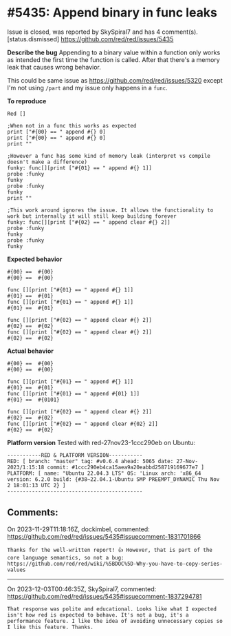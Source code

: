 
#5435: Append binary in func leaks
================================================================================
Issue is closed, was reported by SkySpiral7 and has 4 comment(s).
[status.dismissed]
<https://github.com/red/red/issues/5435>

**Describe the bug**
Appending to a binary value within a function only works as intended the first time the function is called. After that there's a memory leak that causes wrong behavior.

This could be same issue as https://github.com/red/red/issues/5320 except I'm not using `/part` and my issue only happens in a `func`.

**To reproduce**
```red
Red []

;When not in a func this works as expected
print ["#{00} == " append #{} 0]
print ["#{00} == " append #{} 0]
print ""

;However a func has some kind of memory leak (interpret vs compile doesn't make a difference)
funky: func[][print ["#{01} == " append #{} 1]]
probe :funky
funky
probe :funky
funky
print ""

;This work around ignores the issue. It allows the functionality to work but internally it will still keep building forever
funky: func[][print ["#{02} == " append clear #{} 2]]
probe :funky
funky
probe :funky
funky
```

**Expected behavior**
```
#{00} ==  #{00}
#{00} ==  #{00}

func [][print ["#{01} == " append #{} 1]]
#{01} ==  #{01}
func [][print ["#{01} == " append #{} 1]]
#{01} ==  #{01}

func [][print ["#{02} == " append clear #{} 2]]
#{02} ==  #{02}
func [][print ["#{02} == " append clear #{} 2]]
#{02} ==  #{02}
```

**Actual behavior**
```
#{00} ==  #{00}
#{00} ==  #{00}

func [][print ["#{01} == " append #{} 1]]
#{01} ==  #{01}
func [][print ["#{01} == " append #{01} 1]]
#{01} ==  #{0101}

func [][print ["#{02} == " append clear #{} 2]]
#{02} ==  #{02}
func [][print ["#{02} == " append clear #{02} 2]]
#{02} ==  #{02}
```

**Platform version**
Tested with red-27nov23-1ccc290eb on Ubuntu:
```
-----------RED & PLATFORM VERSION----------- 
RED: [ branch: "master" tag: #v0.6.4 ahead: 5065 date: 27-Nov-2023/1:15:18 commit: #1ccc290eb4ca15aea9a20eabbd258719169677e7 ]
PLATFORM: [ name: "Ubuntu 22.04.3 LTS" OS: 'Linux arch: 'x86_64 version: 6.2.0 build: {#38~22.04.1-Ubuntu SMP PREEMPT_DYNAMIC Thu Nov  2 18:01:13 UTC 2} ]
--------------------------------------------
```


Comments:
--------------------------------------------------------------------------------

On 2023-11-29T11:18:16Z, dockimbel, commented:
<https://github.com/red/red/issues/5435#issuecomment-1831701866>

    Thanks for the well-written report! 👍 However, that is part of the core language semantics, so not a bug: https://github.com/red/red/wiki/%5BDOC%5D-Why-you-have-to-copy-series-values

--------------------------------------------------------------------------------

On 2023-12-03T00:46:35Z, SkySpiral7, commented:
<https://github.com/red/red/issues/5435#issuecomment-1837294781>

    That response was polite and educational. Looks like what I expected isn't how red is expected to behave. It's not a bug, it's a performance feature. I like the idea of avoiding unnecessary copies so I like this feature. Thanks.

